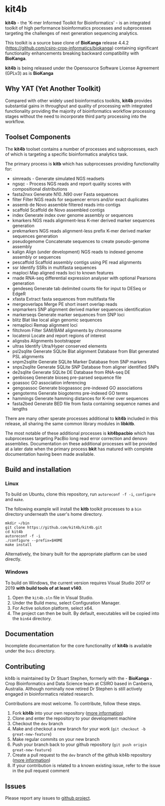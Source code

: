 # kit4b 
**kit4b** - the 'K-mer Informed Toolkit for Bioinformatics' - is an integrated toolkit of high performance bioinformatics processes and subprocesses targeting the challenges of next generation sequencing analytics. 

This toolkit is a source base clone of **BioKanga** release 4.4.2 (https://github.com/csiro-crop-informatics/biokanga) containing significant functionality enhancements breaking backward compatibility with **BioKanga**.

**kit4b** is being released under the Opensource Software License Agreement (GPLv3) as is **BioKanga**

## Why YAT (Yet Another Toolkit)
Compared with other widely used bioinformatics toolkits, **kit4b** provides substantial gains in throughput and quality of processing with integrated functionality providing the majority of bioinformatics workflow processing stages without the need to incorporate third party processing into the workflow.

## Toolset Components
The **kit4b** toolset contains a number of processes and subprocesses, each of which is targeting a specific bioinformatics analytics task.

The primary process is **kitb** which has subprocesses providing functionality for:
  * simreads -            Generate simulated NGS readsets
  * ngsqc    -            Process NGS reads and report quality scores with compositional distributions
  * fasta2nxx             Generate N10..N90 over Fasta sequences
  * filter                Filter NGS reads for sequencer errors and/or exact duplicates
  * assemb                de Novo assemble filtered reads into contigs
  * scaffold              Scaffold de Novo assembled contigs
  * index                 Generate index over genome assembly or sequences
  * kmarkers              NGS reads alignment-less K-mer derived marker sequences generation
  * prekmarkers           NGS reads alignment-less prefix K-mer derived marker sequences generation
  * pseudogenome          Concatenate sequences to create pseudo-genome assembly
  * kalign                Align (under development) NGS reads to indexed genome assembly or sequences
  * pescaffold            Scaffold assembly contigs using PE read alignments
  * ssr                   Identify SSRs in multifasta sequences
  * maploci               Map aligned reads loci to known features
  * rnade                 RNA-seq differential expression analyser with optional Pearsons generation
  * gendeseq              Generate tab delimited counts file for input to DESeq or EdgeR
  * xfasta                Extract fasta sequences from multifasta file
  * mergeoverlaps         Merge PE short insert overlap reads
  * snpmarkers            SNP alignment derived marker sequences identification
  * markerseqs            Generate marker sequences from SNP loci
  * blitz                 Blat like local align genomic sequences
  * remaploci             Remap alignment loci
  * filtchrom             Filter SAM/BAM alignments by chromosome
  * locateroi             Locate and report regions of interest
  * alignsbs              Alignments bootstrapper
  * ultras                Identify Utra/Hyper conserved elements
  * psl2sqlite            Generate SQLite Blat alignment Database from Blat generated PSL alignments
  * snpm2sqlite           Generate SQLite Marker Database from SNP markers
  * snps2sqlite           Generate SQLite SNP Database from aligner identified SNPs
  * de2sqlite             Generate SQLite DE Database from RNA-seq DE
  * genbioseq             Generate bioseq pre-parsed sequence file
  * goassoc               GO association inferencing
  * gengoassoc            Generate biogoassoc pre-indexed GO associations
  * gengoterms            Generate biogoterms pre-indexed GO terms
  * hammings              Generate hamming distances for K-mer over sequences
  * fasta2bed             Generate BED file from fasta containing sequence names and lengths

There are many other sperate processes additional to **kit4b** included in this release, all sharing the same common library modules in **libkitb**. 

The most notable of these additional processes is **kit4bpacbio** which has subprocesses targeting PacBio long read error correction and denovo assemblies. 
Documentation on these additional processes will be provided at a later date when the primary process **bkit** has matured with complete documentation having been made available.

## Build and installation
### Linux
To build on Ubuntu, clone this repository, run `autoreconf -f -i`, `configure` and `make`. 

The following example will install the **kitb** toolkit processes to a `bin` directory underneath the user's home directory.

```
mkdir ~/bin
git clone https://github.com/kit4b/kit4b.git
cd kit4b
autoreconf -f -i
./configure --prefix=$HOME
make install
```

Alternatively, the binary built for the appropriate platform can be used directly.

### Windows
To build on Windows, the current version requires Visual Studio 2017 or 2019 **with build tools of at least v140**. 
1. Open the `kit4b.sln` file in Visual Studio. 
2. Under the Build menu, select Configuration Manager. 
3. For Active solution platform, select x64. 
4. The project can then be built. By default, executables will be copied into the `bin64` directory.


## Documentation
Incomplete documentation for the core functionality of **kit4b** is available under the `Docs` directory.

## Contributing
kit4b is maintained by Dr Stuart Stephen, formerly with the - **BioKanga** - Crop Bioinformatics and Data Science team at CSIRO based in Canberra, Australia. Although nominally now retired Dr Stephen is still actively engaged in bioinformatics related research. 

Contributions are most welcome. To contribute, follow these steps.

1. Fork **kit4b** into your own repository ([more information](https://help.github.com/articles/about-forks/))
2. Clone and enter the repository to your development machine
3. Checkout the `dev` branch
4. Make and checkout a new branch for your work (`git checkout -b great-new-feature`)
5. Make regular commits on your new branch
6. Push your branch back to your github repository (`git push origin great-new-feature`)
7. Create a pull request to the `dev` branch of the github kit4b repository ([more information](https://help.github.com/articles/creating-a-pull-request/))
8. If your contribution is related to a known existing issue, refer to the issue in the pull request comment


## Issues
Please report any issues to [github project](https://github.com/kit4b/kit4b/issues).
